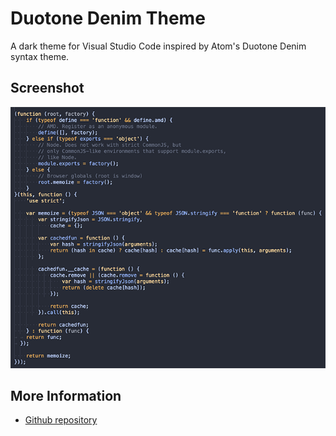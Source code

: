 # Duotone Denim Theme

A dark theme for Visual Studio Code inspired by Atom's Duotone Denim syntax theme.

## Screenshot

![](https://raw.githubusercontent.com/georapbox/VSCode-Duotone-Denim-Theme/master/screenshot.png)

## More Information
* [Github repository](https://github.com/georapbox/VSCode-Duotone-Denim-Theme)
